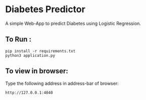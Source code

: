 # Diabetes Predictor
A simple Web-App to predict Diabetes using Logistic Regression.

## To Run : 
```
pip install -r requirements.txt
python3 application.py
```

## To view in browser: 
Type the following address in address-bar of browser:
```
http://127.0.0.1:4040
```